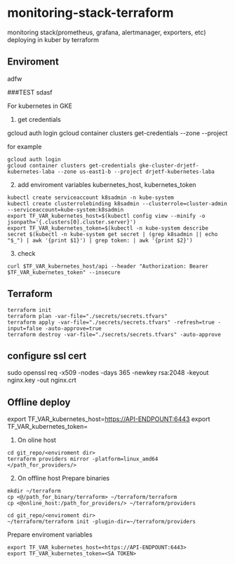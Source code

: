 # monitoring-stack-terraform
monitoring stack(prometheus, grafana, alertmanager, exporters, etc) deploying in kuber by terraform

## Enviroment
adfw

###TEST
sdasf

For kubernetes in GKE
1. get credentials

gcloud auth login
gcloud container clusters get-credentials <your GKE cluster name> --zone <your GKE cluster zone> --project <your project name>

for example
```
gcloud auth login
gcloud container clusters get-credentials gke-cluster-drjetf-kubernetes-laba --zone us-east1-b --project drjetf-kubernetes-laba
```


2. add enviroment variables kubernetes_host, kubernetes_token

```
kubectl create serviceaccount k8sadmin -n kube-system
kubectl create clusterrolebinding k8sadmin --clusterrole=cluster-admin --serviceaccount=kube-system:k8sadmin
export TF_VAR_kubernetes_host=$(kubectl config view --minify -o jsonpath='{.clusters[0].cluster.server}')
export TF_VAR_kubernetes_token=$(kubectl -n kube-system describe secret $(kubectl -n kube-system get secret | (grep k8sadmin || echo "$_") | awk '{print $1}') | grep token: | awk '{print $2}')
```

3. check
```
curl $TF_VAR_kubernetes_host/api --header "Authorization: Bearer $TF_VAR_kubernetes_token" --insecure
```

## Terraform
```
terraform init
terraform plan -var-file="./secrets/secrets.tfvars"
terraform apply -var-file="./secrets/secrets.tfvars" -refresh=true -input=false -auto-approve=true
terraform destroy -var-file="./secrets/secrets.tfvars" -auto-approve
```

## configure ssl cert
sudo openssl req -x509 -nodes -days 365 -newkey rsa:2048 -keyout nginx.key -out nginx.crt

## Offline deploy

export TF_VAR_kubernetes_host=<https://API-ENDPOUNT:6443>
export TF_VAR_kubernetes_token=<SA TOKEN>

1. On oline host

```
cd git_repo/<enviroment dir>
terraform providers mirror -platform=linux_amd64 </path_for_providers/>
```

2. On offline host
Prepare binaries

```
mkdir ~/terraform
cp <@/path_for_binary/terraform> ~/terraform/terraform
cp <@online_host:/path_for_providers/> ~/terraform/providers

cd git_repo/<enviroment dir>
~/terraform/terraform init -plugin-dir=~/terraform/providers
```

Prepare enviroment variables
```
export TF_VAR_kubernetes_host=<https://API-ENDPOUNT:6443>
export TF_VAR_kubernetes_token=<SA TOKEN>
